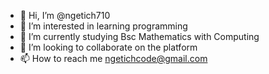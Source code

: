 - 👋 Hi, I’m @ngetich710
- 👀 I’m interested in learning programming
- 🌱 I’m currently studying Bsc Mathematics with Computing
- 💞️ I’m looking to collaborate on the platform
- 📫 How to reach me ngetichcode@gmail.com

<!---
ngetich710/ngetich710 is a ✨ special ✨ repository because its `README.md` (this file) appears on your GitHub profile.
You can click the Preview link to take a look at your changes.
--->
